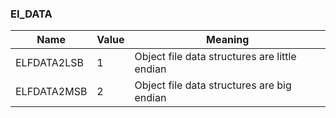 ### EI_DATA

|Name        |Value  |Meaning                                      |
|------------|-------|---------------------------------------------|
|ELFDATA2LSB |1      |Object file data structures are little endian|
|ELFDATA2MSB |2      |Object file data structures are big endian   |
